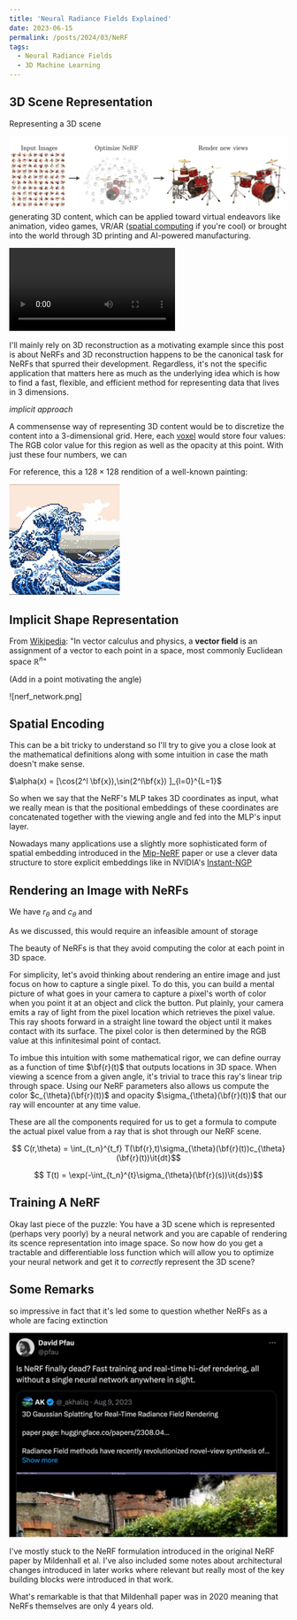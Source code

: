 ```yaml
---
title: 'Neural Radiance Fields Explained'
date: 2023-06-15
permalink: /posts/2024/03/NeRF
tags:
  - Neural Radiance Fields
  - 3D Machine Learning
---
```



## 3D Scene Representation
Representing a 3D scene


![reconstruction](/_posts/nerf_images/novel_views.png)
generating 3D content, which can be applied toward virtual endeavors like animation, video games, VR/AR ([spatial computing](https://tinyurl.com/zky5tk3x) if you're cool) or brought into the world through 3D printing and AI-powered manufacturing. 

![dreamfusion](/_posts/nerf_images/dreamfusion.mp4)

I'll mainly rely on 3D reconstruction as a motivating example since this post is about NeRFs and 3D reconstruction happens to be the canonical task for NeRFs that spurred their development. Regardless, it's not the specific application that matters here as much as the underlying idea which is how to find a fast, flexible, and efficient method for representing data that lives in 3 dimensions.

_implicit approach_


A commensense way of representing 3D content would be to discretize the content into a 3-dimensional grid. Here, each [voxel](https://en.wikipedia.org/wiki/Voxel) would store four values: The RGB color value for this region as well as the opacity at this point. With just these four numbers, we can 

For reference, this a $128 \times 128$ rendition of a well-known painting:

<img src="/_posts/nerf_images/128_image.jpeg" width="200" height="200" />

## Implicit Shape Representation

From [Wikipedia](https://en.wikipedia.org/wiki/Vector_field): "In vector calculus and physics, a **vector field** is an assignment of a vector to each point in a space, most commonly Euclidean space $\mathbb{R}^n$"

(Add in a point motivating the angle)

![nerf_network.png]

## Spatial Encoding

This can be a bit tricky to understand so I'll try to give you a close look at the mathematical definitions along with some intuition in case the math doesn't make sense.

$\alpha(x) = [\cos(2^l \bf{x}),\sin(2^l\bf{x}) ]_{l=0}^{L=1}$

So when we say that the NeRF's MLP takes 3D coordinates as input, what we really mean is that the positional embeddings of these coordinates are concatenated together with the viewing angle and fed into the MLP's input layer.

Nowadays many applications use a slightly more sophisticated form of spatial embedding introduced in the [Mip-NeRF](https://jonbarron.info/mipnerf/) paper or use a clever data structure to store explicit embeddings like in NVIDIA's [Instant-NGP](https://github.com/NVlabs/instant-ngp)

## Rendering an Image with NeRFs

We have $r_{\theta}$ and $c_{\theta}$ and 

As we discussed, this would require an infeasible amount of storage

The beauty of NeRFs is that they avoid computing the color at each point in 3D space.

For simplicity, let's avoid thinking about rendering an entire image and just focus on how to capture a single pixel. To do this, you can build a mental picture of what goes in your camera to capture a pixel's worth of color when you point it at an object and click the button. Put plainly, your camera emits a ray of light from the pixel location which retrieves the pixel value. This ray shoots forward in a straight line toward the object until it makes contact with its surface. The pixel color is then determined by the RGB value at this infinitesimal point of contact.

To imbue this intuition with some mathematical rigor, we can define ourray as a function of time $\bf{r}(t)$ that outputs locations in 3D space. When viewing a scence from a given angle, it's trivial to trace this ray's linear trip through space. Using our NeRF parameters also allows us compute the color $c_{\theta}(\bf{r}(t))$ and opacity $\sigma_{\theta}(\bf{r}(t))$ that our ray will encounter at any time value.

These are all the components required for us to get a formula to compute the actual pixel value from a ray that is shot through our NeRF scene.

$$ C(r,\theta) = \int_{t_n}^{t_f} T(\bf{r},t)\sigma_{\theta}(\bf{r}(t))c_{\theta}(\bf{r}(t))\it{dt}$$

$$ T(t) = \exp(-\int_{t_n}^{t}\sigma_{\theta}(\bf{r}(s))\it{ds})$$

## Training A NeRF

Okay last piece of the puzzle: You have a 3D scene which is represented (perhaps very poorly) by a neural network and you are capable of rendering its scence representation into image space. So now how do you get a tractable and differentiable loss function which will allow you to optimize your neural network and get it to *correctly* represent the 3D scene?



## Some Remarks

so impressive in fact that it's led some to question whether NeRFs as a whole are facing extinction

![dead](/_posts/nerf_images/dead.png)

I've mostly stuck to the NeRF formulation introduced in the original NeRF paper by Mildenhall et al. I've also included some notes about architectural changes introduced in later works where relevant but really most of the key building blocks were introduced in that work.

What's remarkable is that that Mildenhall paper was in 2020 meaning that NeRFs themselves are only 4 years old. 
